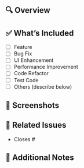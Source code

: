## 🔍 Overview

<!-- Briefly describe what this PR does -->

## ✅ What’s Included

<!-- Please check the relevant items below -->

- [ ] Feature
- [ ] Bug Fix
- [ ] UI Enhancement
- [ ] Performance Improvement
- [ ] Code Refactor
- [ ] Test Code
- [ ] Others (describe below)

## 📸 Screenshots

<!-- Add screenshots if the PR includes UI work -->

## 🔗 Related Issues

<!-- Add related issue numbers if applicable -->

- Closes #

## 💬 Additional Notes

<!-- Any extra context, TODOs, or implementation details -->

